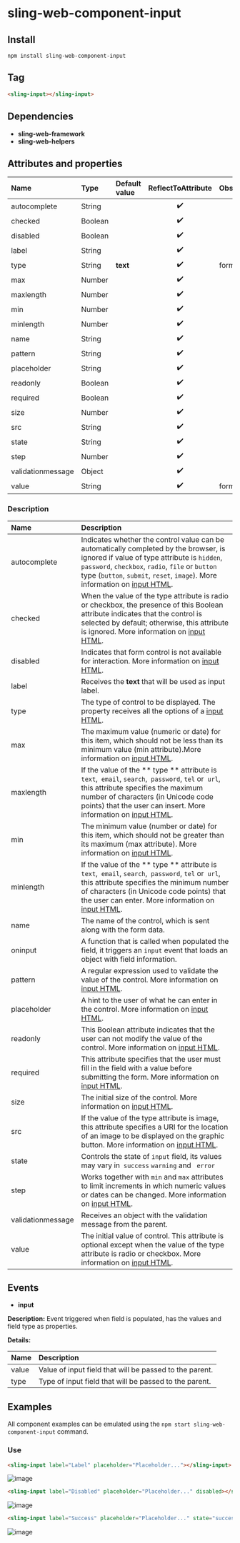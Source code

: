 # sling-web-component-input

## Install

```
npm install sling-web-component-input 
```  

## Tag
  
```html        
<sling-input></sling-input>      
```        

## Dependencies              

* **sling-web-framework**             
* **sling-web-helpers**

 ## Attributes and properties
  
 |Name|Type|Default value|ReflectToAttribute|Observer|callSdk  
|:--|:--|:--|:--:|:--|:--:|     
|autocomplete|String|  |:heavy_check_mark:|       
|checked|Boolean |  |:heavy_check_mark:|        
|disabled|Boolean|  |:heavy_check_mark:|                
|label|String|  |:heavy_check_mark:|           
|type|String| **text** |:heavy_check_mark:|formatType |          
|max|Number|  |:heavy_check_mark:|      
|maxlength|Number|  |:heavy_check_mark:|          
|min|Number|  |:heavy_check_mark:|          
|minlength|Number|  |:heavy_check_mark:|          
|name|String|  |:heavy_check_mark:|          
|pattern|String|  |:heavy_check_mark:|          
|placeholder|String|  |:heavy_check_mark:|          
|readonly|Boolean |  |:heavy_check_mark:|  
|required|Boolean |  |:heavy_check_mark:|         
|size|Number|  |:heavy_check_mark:|          
|src|String|  |:heavy_check_mark:|        
|state|String|  |:heavy_check_mark:|         
|step|Number|  |:heavy_check_mark:|         
|validationmessage|Object|  |:heavy_check_mark:|         
|value|String|  |:heavy_check_mark:| formatValue |         
    
### Description   
| Name | Description | 
|:---|:---|        
| autocomplete|Indicates whether the control value can be automatically completed by the browser, is ignored if value of type attribute is `hidden`, `password`, `checkbox`, `radio`, `file` or `button` type (`button`, `submit`, `reset`, `image`). More information on [input HTML](https://developer.mozilla.org/pt-BR/docs/Web/HTML/Element/input).            
| checked| When the value of the type attribute is radio or checkbox, the presence of this Boolean attribute indicates that the control is selected by default; otherwise, this attribute is ignored. More information on [input HTML](https://developer.mozilla.org/pt-BR/docs/Web/HTML/Element/input).  
| disabled|Indicates that form control is not available for interaction.  More information on [input HTML](https://developer.mozilla.org/pt-BR/docs/Web/HTML/Element/input).  
| label|Receives the **text** that will be used as input label.  
| type|  The type of control to be displayed. The property receives all the options of a [input HTML](https://developer.mozilla.org/pt-BR/docs/Web/HTML/Element/input).  
| max |The maximum value (numeric or date) for this item, which should not be less than its minimum value (min attribute).More information on [input HTML](https://developer.mozilla.org/pt-BR/docs/Web/HTML/Element/input).  
| maxlength|If the value of the ** type ** attribute is `text`,` email`, `search`,` password`, `tel` or` url`, this attribute specifies the maximum number of characters (in Unicode code points) that the user can insert. More information on [input HTML](https://developer.mozilla.org/pt-BR/docs/Web/HTML/Element/input).  
| min|The minimum value (number or date) for this item, which should not be greater than its maximum (max attribute). More information on [input HTML](https://developer.mozilla.org/pt-BR/docs/Web/HTML/Element/input).  
| minlength|If the value of the ** type ** attribute is `text`,` email`, `search`,` password`, `tel` or` url`, this attribute specifies the minimum number of characters (in Unicode code points) that the user can enter. More information on [input HTML](https://developer.mozilla.org/pt-BR/docs/Web/HTML/Element/input).  
| name|The name of the control, which is sent along with the form data.  
| oninput|A function that is called when populated the field, it triggers an `input` event that loads an object with field information.  
| pattern|A regular expression used to validate the value of the control. More information on [input HTML](https://developer.mozilla.org/pt-BR/docs/Web/HTML/Element/input).  
| placeholder|A hint to the user of what he can enter in the control. More information on [input HTML](https://developer.mozilla.org/pt-BR/docs/Web/HTML/Element/input).  
| readonly|This Boolean attribute indicates that the user can not modify the value of the control. More information on [input HTML](https://developer.mozilla.org/pt-BR/docs/Web/HTML/Element/input).  
|required|This attribute specifies that the user must fill in the field with a value before submitting the form. More information on [input HTML](https://developer.mozilla.org/pt-BR/docs/Web/HTML/Element/input).  
| size|The initial size of the control. More information on [input HTML](https://developer.mozilla.org/pt-BR/docs/Web/HTML/Element/input).  
| src|If the value of the type attribute is image, this attribute specifies a URI for the location of an image to be displayed on the graphic button. More information on [input HTML](https://developer.mozilla.org/pt-BR/docs/Web/HTML/Element/input).  
| state|Controls the state of `input` field, its values ​​may vary in` success` `warning` and ` error`  
| step|Works together with `min` and `max` attributes to limit increments in which numeric values ​​or dates can be changed. More information on [input HTML](https://developer.mozilla.org/pt-BR/docs/Web/HTML/Element/input).  
| validationmessage|Receives an object with the validation message from the parent.  
| value|The initial value of control. This attribute is optional except when the value of the type attribute is radio or checkbox. More information on [input HTML](https://developer.mozilla.org/pt-BR/docs/Web/HTML/Element/input).  
  
## Events  
* **input**

**Description:** Event triggered when field is populated, has the values and field type as properties.     

**Details:**

|Name|Description|
|:--|:--|
|value|Value of input field that will be passed to the parent.|
|type|Type of input field that will be passed to the parent.|
  
 ## Examples            
 All component examples can be emulated using the `npm start sling-web-component-input` command.         
### Use      
      
 ```HTML      
<sling-input label="Label" placeholder="Placeholder..."></sling-input>      
```      
      
![image](https://user-images.githubusercontent.com/22959060/40748998-e25d4580-6438-11e8-9926-95eaa9840d72.png)      
  ```HTML      
<sling-input label="Disabled" placeholder="Placeholder..." disabled></sling-input>      
```      
      
![image](https://user-images.githubusercontent.com/22959060/40749159-77aced3e-6439-11e8-89ad-76e53e5fb0aa.png)      
  ```HTML      
<sling-input label="Success" placeholder="Placeholder..." state="success"></sling-input>      
 ```        
![image](https://user-images.githubusercontent.com/22959060/40749201-93b49d88-6439-11e8-877b-d64f4b1ca541.png)
